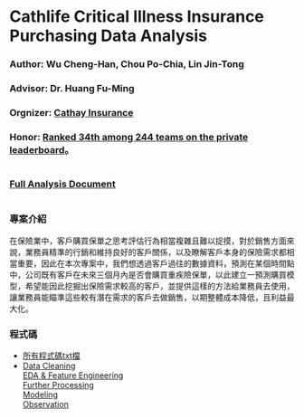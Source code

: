 # Cathlife Critical Illness Insurance Purchasing Data Analysis
### Author: Wu Cheng-Han, Chou Po-Chia, Lin Jin-Tong
### Advisor: Dr. Huang Fu-Ming
### Orgnizer: [Cathay Insurance](https://tbrain.trendmicro.com.tw/Competitions/Details/7)
### Honor: [Ranked 34th among 244 teams on the private leaderboard](https://tbrain.trendmicro.com.tw/Competitions/Details/7)。
#
### [Full Analysis Document](https://github.com/albert0796/MachineLearning/blob/master/Competition_Cathlife/report/Cathlife%20Critical%20Illness%20Insurance%20Purchasing%20Data%20Analysis.pdf)
#  
### 專案介紹  
在保險業中，客戶購買保單之思考評估行為相當複雜且難以捉摸，對於銷售方面來說，業務員精準的行銷和維持良好的客戶關係，以及瞭解客戶本身的保險需求都相當重要，因此在本次專案中，我們想透過客戶過往的數據資料，預測在某個時間點中，公司既有客戶在未來三個月內是否會購買重疾險保單，以此建立一預測購買模型，希望能因此挖掘出保險需求較高的客戶，並提供這樣的方法給業務員去使用，讓業務員能瞄準這些較有潛在需求的客戶去做銷售，以期整體成本降低，且利益最大化。
### 程式碼  
* [所有程式碼txt檔](https://github.com/albert0796/MachineLearning/blob/master/Competition_Cathlife/code/IF_%E7%A8%8B%E5%BC%8F%E7%A2%BC.txt)  
* [Data Cleaning](https://github.com/albert0796/MachineLearning/tree/master/Competition_Cathlife/code/Data%20Cleaning)  
[EDA & Feature Engineering](https://github.com/albert0796/MachineLearning/tree/master/Competition_Cathlife/code/EDA%20%26%20Feature%20Engineering)  
[Further Processing](https://github.com/albert0796/MachineLearning/tree/master/Competition_Cathlife/code/Further%20Processing)  
[Modeling](https://github.com/albert0796/MachineLearning/tree/master/Competition_Cathlife/code/Modeling)  
[Observation](https://github.com/albert0796/MachineLearning/tree/master/Competition_Cathlife/code/Observation)  

